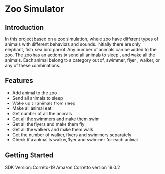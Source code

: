 # Zoo Simulator
## Introduction

In this project based on a zoo simulation, where zoo have different types of animals with different behaviors and sounds. Initially there are only elephant, 
fish, sea bird,parrot. Any number of animals can be added to the zoo. The zoo has an actions to send all animals to sleep , and wake all the 
animals. Each animal belong to a category out of, swimmer, flyer , walker, or any of these combinations.

## Features

- Add animal to the zoo
- Send all animals to sleep
- Wake up all animals from sleep
- Make all animal eat
- Get number of all the animals
- Get all the swimmers and make them swim
- Get all the flyers and make them fly
- Get all the walkers and make them walk
- Get the number of walker, flyers and swimmers separately
- Check if a animal is  walker,flyer and swimmer for each animal

## Getting Started

SDK Version: Correto-19 Amazon Corretto version 19.0.2

